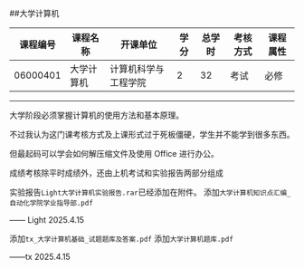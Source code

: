 ##大学计算机

| 课程编号 | 课程名称   | 开课单位             | 学分 | 总学时 | 考核方式 | 课程属性 |
| -------- | ---------- | -------------------- | ---- | ------ | -------- | -------- |
| 06000401 | 大学计算机 | 计算机科学与工程学院 | 2    | 32     | 考试     | 必修     |

---
大学阶段必须掌握计算机的使用方法和基本原理。

不过我认为这门课考核方式及上课形式过于死板僵硬，学生并不能学到很多东西。

但最起码可以学会如何解压缩文件及使用 Office 进行办公。

成绩考核除平时成绩外，还由上机考试和实验报告两部分组成

实验报告`Light大学计算机实验报告.rar`已经添加在附件。
添加`大学计算机知识点汇编_自动化学院学业指导部.pdf`

—— Light 2025.4.15

添加`tx_大学计算机基础_试题题库及答案.pdf`
添加`大学计算机题库.pdf`

——tx 2025.4.15